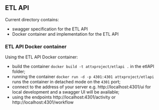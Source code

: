 ## ETL API

Current directory contains:
* swagger specification for the ETL API
* Docker container and implementation for the ETL API

### ETL API Docker container

Using the ETL API Docker container:
* build the container `docker build -t attxproject/etlapi .` in the etlAPI folder;
* running the container `docker run -d -p 4301:4301 attxproject/etlapi` runs the container in detached mode on the `4301` port;
* connect to the address of your server e.g. http://localhost:4301/ui for local development and a swagger UI will be available;
* using the endpoints http://localhost:4301/activity or http://localhost:4301/workflow
